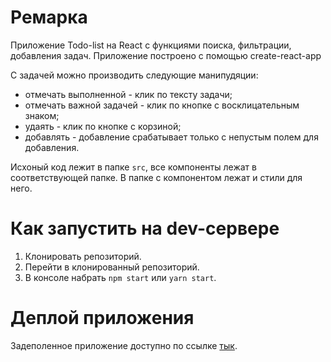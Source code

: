 # Ремарка

Приложение Todo-list на React с функциями поиска, фильтрации, добавления задач. Приложение построено с помощью create-react-app

С задачей можно производить следующие манипудяции:

- отмечать выполненной - клик по тексту задачи;
- отмечать важной задачей - клик по кнопке с восклицательным знаком;
- удаять - клик по кнопке с корзиной;
- добавлять - добавление срабатывает только с непустым полем для добавления.

Исхоный код лежит в папке `src`, все компоненты лежат в соответствующей папке. В папке с компонентом лежат и стили для него.

# Как запустить на dev-сервере

1. Клонировать репозиторий.
2. Перейти в клонированный репозиторий.
3. В консоле набрать `npm start` или `yarn start`.

# Деплой приложения

Задеполенное приложение доступно по ссылке [тык](https://todo-list-56010.firebaseapp.com/).
